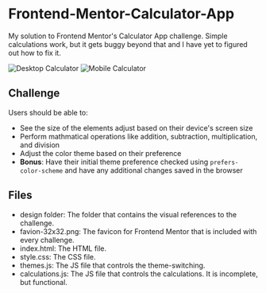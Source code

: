 # Frontend-Mentor-Calculator-App
My solution to Frontend Mentor's Calculator App challenge. Simple calculations work, but it gets buggy beyond that and I have yet to figured out how to fix it.

![Desktop Calculator](https://raw.githubusercontent.com/PresidentTree/Frontend-Mentor-Calculator-App/main/Calculator%20App%201.jpeg)
![Mobile Calculator](https://raw.githubusercontent.com/PresidentTree/Frontend-Mentor-Calculator-App/main/Calculator%20App%202.jpeg)
## Challenge
Users should be able to:

- See the size of the elements adjust based on their device's screen size
- Perform mathmatical operations like addition, subtraction, multiplication, and division
- Adjust the color theme based on their preference
- **Bonus**: Have their initial theme preference checked using `prefers-color-scheme` and have any additional changes saved in the browser

## Files

- design folder: The folder that contains the visual references to the challenge.
- favion-32x32.png: The favicon for Frontend Mentor that is included with every challenge.
- index.html: The HTML file.
- style.css: The CSS file.
- themes.js: The JS file that controls the theme-switching.
- calculations.js: The JS file that controls the calculations. It is incomplete, but functional.

